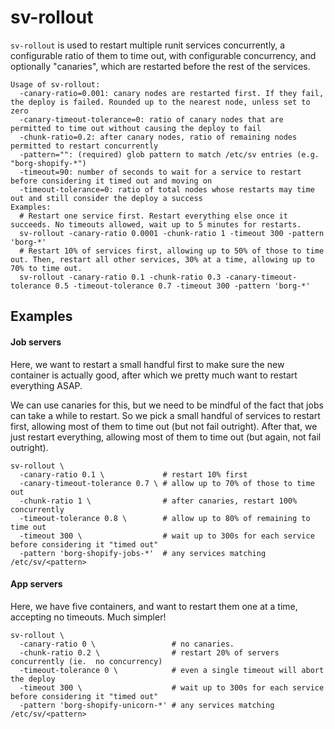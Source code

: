 # sv-rollout

`sv-rollout` is used to restart multiple runit services concurrently, a
configurable ratio of them to time out, with configurable concurrency, and
optionally "canaries", which are restarted before the rest of the services.

```
Usage of sv-rollout:
  -canary-ratio=0.001: canary nodes are restarted first. If they fail, the deploy is failed. Rounded up to the nearest node, unless set to zero
  -canary-timeout-tolerance=0: ratio of canary nodes that are permitted to time out without causing the deploy to fail
  -chunk-ratio=0.2: after canary nodes, ratio of remaining nodes permitted to restart concurrently
  -pattern="": (required) glob pattern to match /etc/sv entries (e.g. "borg-shopify-*")
  -timeout=90: number of seconds to wait for a service to restart before considering it timed out and moving on
  -timeout-tolerance=0: ratio of total nodes whose restarts may time out and still consider the deploy a success
Examples:
  # Restart one service first. Restart everything else once it succeeds. No timeouts allowed, wait up to 5 minutes for restarts.
  sv-rollout -canary-ratio 0.0001 -chunk-ratio 1 -timeout 300 -pattern 'borg-*'
  # Restart 10% of services first, allowing up to 50% of those to time out. Then, restart all other services, 30% at a time, allowing up to 70% to time out.
  sv-rollout -canary-ratio 0.1 -chunk-ratio 0.3 -canary-timeout-tolerance 0.5 -timeout-tolerance 0.7 -timeout 300 -pattern 'borg-*'
```

## Examples

#### Job servers

Here, we want to restart a small handful first to make sure the new container is
actually good, after which we pretty much want to restart everything ASAP.

We can use canaries for this, but we need to be mindful of the fact that jobs
can take a while to restart. So we pick a small handful of services to restart
first, allowing most of them to time out (but not fail outright). After that, we
just restart everything, allowing most of them to time out (but again, not fail
outright).

```
sv-rollout \
  -canary-ratio 0.1 \             # restart 10% first
  -canary-timeout-tolerance 0.7 \ # allow up to 70% of those to time out
  -chunk-ratio 1 \                # after canaries, restart 100% concurrently
  -timeout-tolerance 0.8 \        # allow up to 80% of remaining to time out
  -timeout 300 \                  # wait up to 300s for each service before considering it "timed out"
  -pattern 'borg-shopify-jobs-*'  # any services matching /etc/sv/<pattern>
```

#### App servers

Here, we have five containers, and want to restart them one at a time, accepting
no timeouts. Much simpler!

```
sv-rollout \
  -canary-ratio 0 \                 # no canaries.
  -chunk-ratio 0.2 \                # restart 20% of servers concurrently (ie.  no concurrency)
  -timeout-tolerance 0 \            # even a single timeout will abort the deploy
  -timeout 300 \                    # wait up to 300s for each service before considering it "timed out"
  -pattern 'borg-shopify-unicorn-*' # any services matching /etc/sv/<pattern>
```

